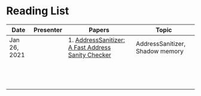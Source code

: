 # Reading List
| Date         | Presenter | Papers                                                                                                                       | Topic                           |
|--------------|-----------|------------------------------------------------------------------------------------------------------------------------------|---------------------------------|
| Jan 26, 2021 |           | 1. [AddressSanitizer: A Fast Address Sanity Checker](https://www.usenix.org/system/files/conference/atc12/atc12-final39.pdf) | AddressSanitizer, Shadow memory |
|              |           |                                                                                                                              |                                 |
|              |           |                                                                                                                              |                                 |
|              |           |                                                                                                                              |                                 |
|              |           |                                                                                                                              |                                 |
|              |           |                                                                                                                              |                                 |
|              |           |                                                                                                                              |                                 |
|              |           |                                                                                                                              |                                 |
|              |           |                                                                                                                              |                                 |
|              |           |                                                                                                                              |                                 |
|              |           |                                                                                                                              |                                 |
|              |           |                                                                                                                              |                                 |
|              |           |                                                                                                                              |                                 |
|              |           |                                                                                                                              |                                 |
